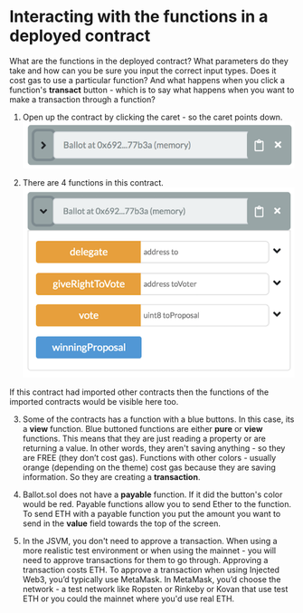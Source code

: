 # Interacting with the functions in a deployed contract


What are the functions in the deployed contract? What parameters do they take and how can you be sure you input the correct input types.  Does it cost gas to use a particular function?  And what happens when you click a function's **transact** button - which is to say what happens when you want to make a transaction through a function?


1. Open up the contract by clicking the caret - so the caret points down.
![deploy contract](https://github.com/ethereum/remix-workshops/blob/master/Basics/3_interacting/images/caret-deployed.png?raw=true "deployed contract")

2. There are 4 functions in this contract.  
![deploy contract](https://github.com/ethereum/remix-workshops/blob/master/Basics/3_interacting/images/deployed_open.png?raw=true "deployed contract")

  If this contract had imported other contracts then the functions of the imported contracts would be visible here too.

3. Some of the contracts has a function with a blue buttons.  In this case, its a **view** function.  Blue buttoned functions are either  **pure** or **view** functions.  This means that they are just reading a property or are returning a value.  In other words, they aren't saving anything - so they are FREE (they don’t cost gas).  Functions with other colors - usually orange (depending on the theme) cost gas because they are saving information.  So they are creating a **transaction**.  

4. Ballot.sol does not have a **payable** function.  If it did the button's color would be red.  Payable functions allow you to send Ether to the function.  To send ETH with a payable function you put the amount you want to send in the **value** field towards the top of the screen.

5. In the JSVM, you don't need to approve a transaction.  When using a more realistic test environment or when using the mainnet - you will need to approve transactions for them to go through. Approving a transaction costs ETH. To approve a transaction when using Injected Web3, you’d typically use MetaMask.  In MetaMask, you’d choose the network - a test network like Ropsten or Rinkeby or Kovan that use test ETH or you could the mainnet where you'd use real ETH.
